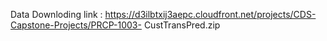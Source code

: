 Data Downloding link : https://d3ilbtxij3aepc.cloudfront.net/projects/CDS-Capstone-Projects/PRCP-1003-
CustTransPred.zip